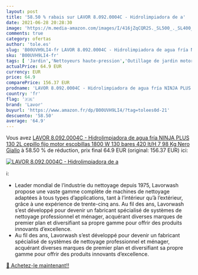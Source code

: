 ```yaml
---
layout: post
title: '58.50 % rabais sur LAVOR 8.092.0004C - Hidrolimpiadora de a'
date: 2021-06-28 20:28:30
image: 'https://m.media-amazon.com/images/I/416jZqCQR2S._SL500_._SL400_.jpg'
comments: true
category: ofertas
author: 'tole.es'
slug: 'B00UVH9LI4-fr LAVOR 8.092.0004C - Hidrolimpiadora de agua fría NINJA...'
sku: 'B00UVH9LI4-fr'
tags: [ 'Jardin','Nettoyeurs haute-pression','Outillage de jardin motorisé','Tondeuses et outillage de jardin motorisé','lavor', ]
actualPrice: 64.9 EUR
currency: EUR
price: 64.9
comparePrice: 156.37 EUR
prodname: 'LAVOR 8.092.0004C - Hidrolimpiadora de agua fría NINJA PLUS 130 2L cepillo fijo motor escobillas 1800 W 130 bares 420 lt/H 7 98 Kg  Nero  Giallo'
country: 'fr'
flag: '🇫🇷'
brand: 'Lavor'
buyurl: 'https://www.amazon.fr/dp/B00UVH9LI4/?tag=tolees0d-21'
descuento: '58.50'
average: '64.9'
---
```


Vous avez [LAVOR 8.092.0004C - Hidrolimpiadora de agua fría NINJA PLUS 130 2L cepillo fijo motor escobillas 1800 W 130 bares 420 lt/H 7 98 Kg  Nero  Giallo](https://www.amazon.fr/dp/B00UVH9LI4/?tag=tolees0d-21)  à  58.50 % de réduction, prix final  64.9 EUR (original: 156.37 EUR) ici:

[![LAVOR 8.092.0004C - Hidrolimpiadora de a](https://m.media-amazon.com/images/I/416jZqCQR2S._SL500_._SL400_.jpg)](https://www.amazon.fr/dp/B00UVH9LI4/?tag=tolees0d-21)

ℹ️:

- Leader mondial de l’industrie du nettoyage depuis 1975, Lavorwash propose une vaste gamme complète de machines de nettoyage adaptées à tous types d’applications, tant à l’intérieur qu’à l’extérieur, grâce à une expérience de trente-cinq ans. Au fil des ans, Lavorwash s’est développé pour devenir un fabricant spécialisé de systèmes de nettoyage professionnel et ménager, acquérant diverses marques de premier plan et diversifiant sa propre gamme pour offrir des produits innovants d’excellence.
- Au fil des ans, Lavorwash s’est développé pour devenir un fabricant spécialisé de systèmes de nettoyage professionnel et ménager, acquérant diverses marques de premier plan et diversifiant sa propre gamme pour offrir des produits innovants d’excellence.

[🛒 Achetez-le maintenant!!](https://www.amazon.fr/dp/B00UVH9LI4/?tag=tolees0d-21)
